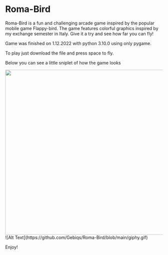 # Roma-Bird

Roma-Bird is a fun and challenging arcade game inspired by the popular mobile game Flappy-bird. The game features colorful graphics inspired by my exchange semester in Italy. Give it a try and see how far you can fly!

Game was finished on 1.12.2022 with python 3.10.0 using only pygame. 

To play just download the file and press space to fly. 

Below you can see a little sniplet of how the game looks 

<img src="https://github.com/Gebiqs/Roma-Bird/blob/main/giphy.gif" width="720" height="528">
![Alt Text](https://github.com/Gebiqs/Roma-Bird/blob/main/giphy.gif)

Enjoy!
